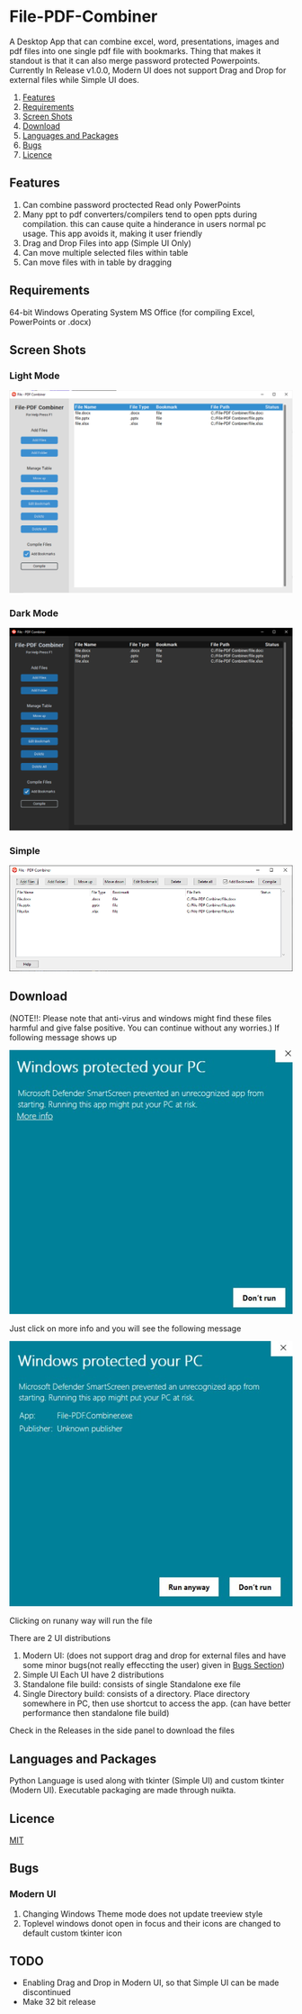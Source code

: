 # File-PDF-Combiner
A Desktop App that can combine excel, word, presentations, images and pdf files into one single pdf file with bookmarks. Thing that makes it standout is that it can also merge password protected Powerpoints. Currently In Release v1.0.0, Modern UI does not support Drag and Drop for external files while Simple UI does.
1. [Features](#features)
2. [Requirements](#requirements)
2. [Screen Shots](#screen-shots)
3. [Download](#download)
4. [Languages and Packages](#languages-and-packages) 
5. [Bugs](#bugs)
6. [Licence](#licence) 

## Features
1. Can combine password proctected Read only PowerPoints
2. Many ppt to pdf converters/compilers tend to open ppts during compilation. this can cause quite a hinderance in users normal pc usage. This app avoids it, making it user friendly 
3. Drag and Drop Files into app (Simple UI Only)
4. Can move multiple selected files within table
5. Can move files with in table by dragging

## Requirements
64-bit Windows Operating System
MS Office (for compiling Excel, PowerPoints or .docx)

## Screen Shots
### Light Mode
![Light Mode ScreenShot](https://github.com/OM3R-Nazir/File-PDF-Combiner/blob/main/screenshots/light.png?raw=true)
### Dark Mode
![Dark Mode ScreenShot](https://github.com/OM3R-Nazir/File-PDF-Combiner/blob/main/screenshots/dark.png?raw=true)
### Simple
![Simple UI ScreenShot](https://github.com/OM3R-Nazir/File-PDF-Combiner/blob/main/screenshots/simple.png?raw=true)

## Download
(NOTE!!: Please note that anti-virus and windows might find these files harmful and give false positive. You can continue without any worries.)
If following message shows up

![Windows protected your pc](https://github.com/OM3R-Nazir/File-PDF-Combiner/blob/main/screenshots/winprot1.jpeg)

Just click on more info and you will see the following message

![Windows protected your pc](https://github.com/OM3R-Nazir/File-PDF-Combiner/blob/main/screenshots/winprot2.jpeg)

Clicking on runany way will run the file

There are 2 UI distributions
1. Modern UI: (does not support drag and drop for external files and have some minor bugs(not really effeccting the user) given in [Bugs Section](#bugs))
2. Simple UI
Each UI have 2 distributions
1. Standalone file build: consists of single Standalone exe file
2. Single Directory build: consists of a directory. Place directory somewhere in PC, then use shortcut to access the app. (can have better performance then standalone file build)

Check in the Releases in the side panel to download the files

## Languages and Packages
Python Language is used along with tkinter (Simple UI) and custom tkinter (Modern UI). Executable packaging are made through nuikta.

## Licence
[MIT](https://choosealicense.com/licenses/mit/)

## Bugs
### Modern UI
1. Changing Windows Theme mode does not update treeview style
2. Toplevel windows donot open in focus and their icons are changed to default custom tkinter icon

## TODO
- Enabling Drag and Drop in Modern UI, so that Simple UI can be made discontinued
- Make 32 bit release
